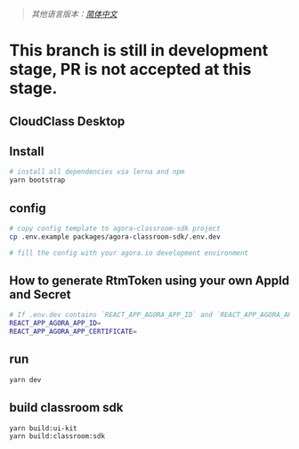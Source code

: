 > _其他语言版本：[简体中文](README.zh.md)_

# This branch is still in development stage, PR is not accepted at this stage.

## CloudClass Desktop

## Install

```bash
# install all dependencies via lerna and npm
yarn bootstrap
```

## config

```bash
# copy config template to agora-classroom-sdk project
cp .env.example packages/agora-classroom-sdk/.env.dev

# fill the config with your agora.io development environment
```

## How to generate RtmToken using your own AppId and Secret

```bash
# If .env.dev contains `REACT_APP_AGORA_APP_ID` and `REACT_APP_AGORA_APP_CERTIFICATE` configurations, the client will automatically generate an RTM Token for you
REACT_APP_AGORA_APP_ID=
REACT_APP_AGORA_APP_CERTIFICATE=
```

## run

```bash
yarn dev
```

## build classroom sdk

```bash
yarn build:ui-kit
yarn build:classroom:sdk
```
